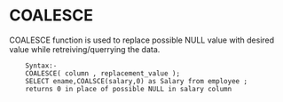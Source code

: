 # COALESCE

COALESCE function is used to replace possible NULL   value with desired value while retreiving/querrying   the data.

```
    Syntax:-
    COALESCE( column , replacement_value );
    SELECT ename,COALSCE(salary,0) as Salary from employee ;
    returns 0 in place of possible NULL in salary column
```